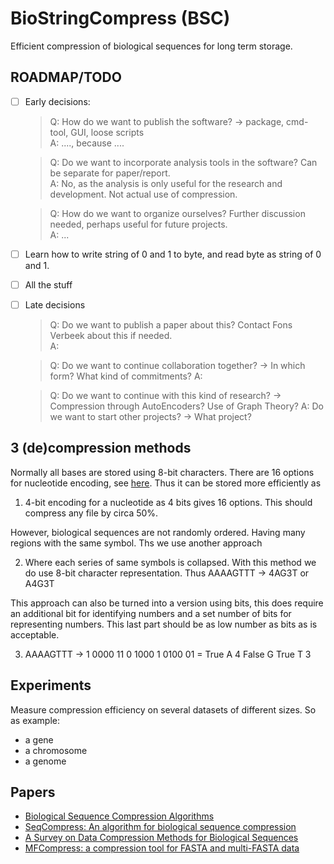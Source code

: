 # BioStringCompress (BSC)
 Efficient compression of biological sequences for long term storage.

## ROADMAP/TODO
 - [ ] Early decisions:
   > Q: How do we want to publish the software? -> package, cmd-tool, GUI, loose scripts  
     A: ...., because ....

   > Q: Do we want to incorporate analysis tools in the software? Can be separate for paper/report.  
     A: No, as the analysis is only useful for the research and development. Not actual use of compression.

   >Q: How do we want to organize ourselves? Further discussion needed, perhaps useful for future projects.  
    A: ...
 - [ ] Learn how to write string of 0 and 1 to byte, and read byte as string of 0 and 1.
 - [ ] All the stuff
 - [ ] Late decisions
   > Q: Do we want to publish a paper about this? Contact Fons Verbeek about this if needed.  
     A:

   > Q: Do we want to continue collaboration together? -> In which form? What kind of commitments?
     A: 

   > Q: Do we want to continue with this kind of research? -> Compression through AutoEncoders? Use of Graph Theory?
     A: Do we want to start other projects? -> What project?


## 3 (de)compression methods
Normally all bases are stored using 8-bit characters.
There are 16 options for nucleotide encoding, see [here](https://www.bioinformatics.org/sms/iupac.html). Thus it can be stored more efficiently as

 1. 4-bit encoding for a nucleotide as 4 bits gives 16 options. This should compress any file by circa 50%.

 However, biological sequences are not randomly ordered. Having many regions with the same symbol. Ths we use another approach

 2. Where each series of same symbols is collapsed. With this method we do use 8-bit character representation. Thus AAAAGTTT -> 4AG3T or A4G3T

 This approach can also be turned into a version using bits, this does require an additional bit for identifying numbers and a set number of bits for representing numbers. This last part should be as low number as bits as is acceptable.

 3. AAAAGTTT -> 1 0000 11 0 1000 1 0100 01 = True A 4 False G True T 3

## Experiments
 Measure compression efficiency on several datasets of different sizes. So as example:

 * a gene
 * a chromosome
 * a genome


## Papers
 * [Biological Sequence Compression Algorithms](https://www.jsbi.org/pdfs/journal1/GIW00/GIW00F05.pdf)
 * [SeqCompress: An algorithm for biological sequence compression](https://www.sciencedirect.com/science/article/pii/S0888754314001499)
 * [A Survey on Data Compression Methods for Biological Sequences](https://www.mdpi.com/2078-2489/7/4/56/htm)
 * [MFCompress: a compression tool for FASTA and multi-FASTA data](https://academic.oup.com/bioinformatics/article/30/1/117/236841)

